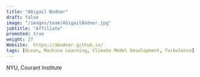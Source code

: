```yaml
---
title: "Abigail Bodner"
draft: false
image: "/images/team/AbigailBodner.jpg"
jobtitle: "Affiliate"
promoted: true
weight: 27
Website:  https://abodner.github.io/
tags: [Ocean, Machine Learning, Climate Model Development, Turbulence]
---
```



NYU, Courant Institute
